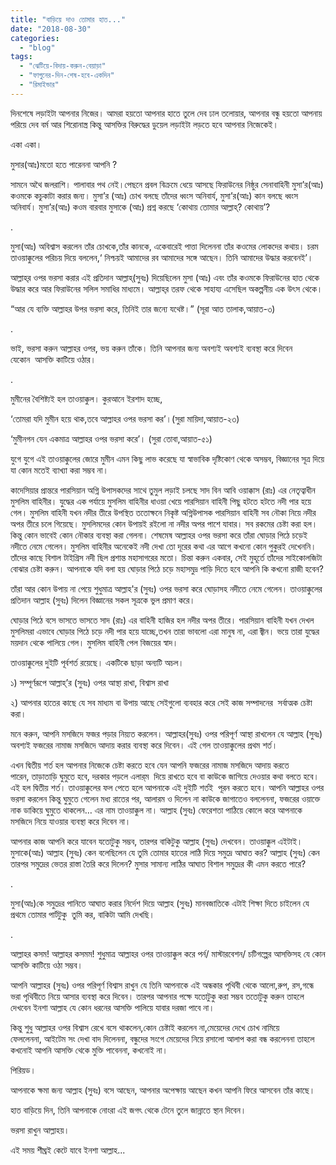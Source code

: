 ```yaml
---
title: "বাড়িয়ে দাও তোমার হাত..."
date: "2018-08-30"
categories: 
  - "blog"
tags: 
  - "ঝেটিয়ে-বিদায়-করুন-বেয়াড়া"
  - "ফাগুনের-দিন-শেষ-হবে-একদিন"
  - "রিমাইন্ডার"
---
```


দিনশেষে লড়াইটা আপনার নিজের। আমরা হয়তো আপনার হাতে তুলে দেব ঢাল তলোয়ার, আপনার বন্ধু হয়তো আপনায় পরিয়ে দেব বর্ম আর শিরোনাস্ত্র কিন্তু আসক্তির বিরুদ্ধের ডুয়েল লড়াইটা লড়তে হবে আপনার নিজেকেই।

একা একা।

মুসার(আঃ)মতো হতে পারেননা আপনি ?

সামনে অথৈ জলরাশি। পালাবার পথ নেই।পেছনে প্রবল বিক্রমে ধেয়ে আসছে ফিরাউনের নিষ্ঠুর সেনাবাহিনী মুসা’র(আঃ) কওমকে কচুকাটা করার জন্য। মুসা’র (আঃ) চোখ বলছে তাঁদের ধ্বংস অনিবার্য, মুসা’র(আঃ) কান বলছে ধ্বংস অনিবার্য। মুসা’র(আঃ) কওম বারবার মুসাকে (আঃ) প্রশ্ন করছে ‘কোথায় তোমার আল্লাহ্‌? কোথায়’?

.

মুসা(আঃ) অবিশ্বাস করলেন তাঁর চোখকে,তাঁর কানকে, একেবারেই পাত্তা দিলেননা তাঁর কওমের লোকদের কথায়। চরম তাওয়াক্কুলের পরিচয় দিয়ে বললেন,‘ নিশ্চয়ই আমাদের রব আমাদের সঙ্গে আছেন। তিনি আমাদের উদ্ধার করবেনই’।

আল্লাহ্‌র ওপর ভরসা করার এই প্রতিদান আল্লাহ্‌(সুবঃ) দিয়েছিলেন মুসা (আঃ) এবং তাঁর কওমকে ফিরাউনের হাত থেকে উদ্ধার করে আর ফিরাউনের সলিল সমাধির মাধ্যমে। আল্লাহ্‌র তরফ থেকে সাহায্য এসেছিল অকল্পনীয় এক উৎস থেকে।

“আর যে ব্যক্তি আল্লাহর উপর ভরসা করে, তিনিই তার জন্যে যথেষ্ট।” (সূরা আত তালাক,আয়াত-৩)

.

ভাই, ভরসা করুন আল্লাহর ওপর, ভয় করুন তাঁকে। তিনি আপনার জন্য অবশ্যই অবশ্যই ব্যবস্থা করে দিবেন যেকোন  আসক্তি কাটিয়ে ওঠার।

.

মুমীনের বৈশিষ্ট্যই হল তাওয়াক্কুল। কুরআনে ইরশাদ হচ্ছে,

‘তোমরা যদি মুমীন হয়ে থাক,তবে আল্লাহর ওপর ভরসা কর’।(সুরা মায়িদা,আয়াত-২৩)

‘মুমীনগন যেন একমাত্র আল্লাহর ওপর ভরসা করে’। (সুরা তোবা,আয়াত-৫১)

যুগে যুগে এই তাওয়াক্কুলের জোরে মুমীন এমন কিছু লাভ করেছে যা স্বাভাবিক দৃষ্টিকোণ থেকে অসম্ভব, বিজ্ঞানের সূত্র দিয়ে যা কোন মতেই ব্যাখ্যা করা সম্ভব না।

কাদেসিয়ার প্রান্তরে পারসিয়ান অগ্নি উপাসকদের সাথে তুমুল লড়াই চলছে সাদ বিন আবি ওয়াক্কাস (রাঃ) এর নেতৃত্বাধীন মুসলিম বাহিনীর। যুদ্ধের এক পর্যায়ে মুসলিম বাহিনীর ধাওয়া খেয়ে পারসিয়ান বাহিনী পিছু হটতে হটতে নদী পার হয়ে গেল। মুসলিম বাহিনী যখন নদীর তীরে উপস্থিত ততোক্ষনে নিকৃষ্ট অগ্নিউপাসক পারসিয়ান বাহিনী সব নৌকা নিয়ে নদীর অপর তীরে চলে গিয়েছে। মুসলিমদের কোন উপায়ই রইলো না নদীর অপর পাশে যাবার। সব রকমের চেষ্টা করা হল। কিন্তু কোন ভাবেই কোন নৌকার ব্যবস্থা করা গেলনা। শেষমেষ আল্লাহর ওপর ভরসা করে তাঁরা ঘোড়ার পিঠে চড়েই নদীতে নেমে গেলেন। মুসলিম বাহিনীর অনেকেই নদী দেখা তো দূরের কথা এর আগে কখনো কোন পুকুরই দেখেননি। তাঁদের কাছে বিশাল টাইগ্রিস নদী ছিল প্রশান্ত মহাসাগরের মতো। চিন্তা করুন একবার, সেই মুহূর্তে তাঁদের সাইকোলজিটা বোঝার চেষ্টা করুন। আপনাকে যদি বলা হয় ঘোড়ার পিঠে চড়ে মহাসমুদ্র পাড়ি দিতে হবে আপনি কি কখনো রাজী হবেন?

তাঁরা আর কোন উপায় না পেয়ে শুধুমাত্র আল্লাহ'র (সুবঃ) ওপর ভরসা করে ঘোড়াসহ নদীতে নেমে গেলেন। তাওয়াক্কুলের প্রতিদান আল্লাহ (সুবঃ) দিলেন বিজ্ঞানের সকল সূত্রকে ভুল প্রমাণ করে।

ঘোড়ার পিঠে বসে ভাসতে ভাসতে সাদ (রাঃ) এর বাহিনী হাজির হল নদীর অপর তীরে। পারসিয়ান বাহিনী যখন দেখল মুসলিমরা এভাবে ঘোড়ার পিঠে চড়ে নদী পার হয়ে যাচ্ছে,তখন তারা ভাবলো এরা মানুষ না, এরা জ্বীন। ভয়ে তারা যুদ্ধের ময়দান থেকে পালিয়ে গেল। মুসলিম বাহিনী পেল বিজয়ের স্বাদ।

তাওয়াক্কুলের দুইটি পূর্বশর্ত রয়েছে। একটিকে ছাড়া অন্যটি অচল।

১) সম্পূর্ণরূপে আল্লাহ্’র (সুবঃ) ওপর আস্থা রাখা, বিশ্বাস রাখা

২) আপনার হাতের কাছে যে সব মাধ্যম বা উপায় আছে সেইগুলো ব্যবহার করে সেই কাজ সম্পাদনের  সর্বাত্মক চেষ্টা করা।

মনে করুন, আপনি মসজিদে ফজর পড়ার নিয়্যত করলেন। আল্লাহর(সুবঃ) ওপর পরিপূর্ণ আস্থা রাখলেন যে আল্লাহ (সুবঃ) অবশ্যই ফজরের নামাজ মসজিদে আদায় করার ব্যবস্থা করে দিবেন। এই গেল তাওয়াক্কুলের প্রথম শর্ত।

এখন দ্বিতীয় শর্ত হল আপনার নিজেকে চেষ্টা করতে হবে যেন আপনি ফজরের নামাজ মসজিদে আদায় করতে পারেন, তাড়াতাড়ি ঘুমুতে হবে, দরকার পড়লে এলার্‌ম  দিয়ে রাখতে হবে বা কাউকে জাগিয়ে দেওয়ার কথা বলতে হবে। এই হল দ্বিতীয় শর্ত। তাওয়াক্কুলের ফল পেতে হলে আপনাকে এই দুইটি শর্তই  পূরন করতে হবে। আপনি আল্লাহর ওপর ভরসা করলেন কিন্তু ঘুমুতে গেলেন মধ্য রাতের পর, আলারম ও দিলেন না কাউকে জাগাতেও বললেননা, ফজরের ওয়াক্তে নাক ডাকিয়ে ঘুমুতে থাকলেন… এর নাম তাওয়াক্কুল না। আল্লাহ (সুবঃ) ফেরেশতা পাঠিয়ে কোলে করে আপনাকে মসজিদে নিয়ে যাওয়ার ব্যবস্থা করে দিবেন না।

আপনার কাজ আপনি করে যাবেন যতোটুকু সম্ভব, তারপর বাকিটুকু আল্লাহ (সুবঃ) দেখবেন। তাওয়াক্কুল এইটাই। মুসাকে(আঃ) আল্লাহ (সুবঃ) কেন বলেছিলেন যে তুমি তোমার হাতের লাঠি দিয়ে সমুদ্রে আঘাত কর? আল্লাহ (সুবঃ) কেন তারপর সমুদ্রের ভেতর রাস্তা তৈরি করে দিলেন? মুসার সামান্য লাঠির আঘাত বিশাল সমুদ্রের কী এমন করতে পারে?

.

মুসা(আঃ)কে সমুদ্রের পানিতে আঘাত করার নির্দেশ দিয়ে আল্লাহ (সুবঃ) মানবজাতিকে এটাই শিক্ষা দিতে চাইলেন যে প্রথমে তোমার পার্টটুকু  তুমি কর, বাকিটা আমি দেখছি।

.

আল্লাহর কসম! আল্লাহর কসমম! শুধুমাত্র আল্লাহর ওপর তাওয়াক্কুল করে পর্ন/ মাস্টারবেশন/ চটিগল্পের আসক্তিসহ যে কোন আসক্তি কাটিয়ে ওঠা সম্ভব।

আপনি আল্লাহর (সুবঃ) ওপর পরিপূর্ণ বিশ্বাস রাখুন যে তিনি আপনাকে এই অন্ধকার পৃথিবী থেকে আলো,রুপ, রস,গন্ধে ভরা পৃথিবীতে নিয়ে আসার ব্যবস্থা করে দিবেন। তারপর আপনার পক্ষে যতোটুকু করা সম্ভব ততোটুকু করুন তাহলে দেখবেন ইনশা আল্লাহ যে কোন ধরনের আসক্তি পালিয়ে যাবার দরজা পাবে না।

কিন্তু শুধু আল্লাহর ওপর বিশ্বাস রেখে বসে থাকলেন,কোন চেষ্টাই করলেন না,মেয়েদের দেখে চোখ নামিয়ে ফেললেননা, আইটেম সং দেখা বাদ দিলেননা, বন্ধুদের সংগে মেয়েদের নিয়ে রসালো আলাপ করা বন্ধ করলেননা তাহলে কখনোই আপনি আসক্তি থেকে মুক্তি পাবেননা, কখনোই না।

পিরিয়ড।

আপনাকে ক্ষমা জন্য আল্লাহ (সুবঃ) বসে আছেন, আপনার অপেক্ষায় আছেন কখন আপনি ফিরে আসবেন তাঁর কাছে।

হাত বাড়িয়ে দিন, তিনি আপনাকে নোংরা এই জগৎ থেকে টেনে তুলে জান্নাতে স্থান দিবেন।

ভরসা রাখুন আল্লাহয়।

এই সময় শীঘ্রই কেটে যাবে ইনশা আল্লাহ...
